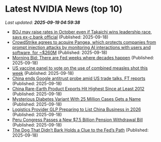# Latest NVIDIA News (top 10)
_Last updated: **2025-09-19 04:59:38**_

- [BOJ may raise rates in October even if Takaichi wins leadership race, says ex-c.bank official](https://biztoc.com/x/d5b995713ad299ce) (Published: 2025-09-18)
- [CrowdStrike agrees to acquire Pangea, which protects companies from prompt injection attacks by monitoring AI interactions with users and software, for ~$260M](https://biztoc.com/x/1fd0dd90a2bb8f67) (Published: 2025-09-18)
- [Morning Bid: There are Fed weeks where decades happen](https://biztoc.com/x/0559b6900904dfa5) (Published: 2025-09-18)
- [US vaccine panel to vote on the use of combined measles shot this week](https://biztoc.com/x/89460391185a5fd7) (Published: 2025-09-18)
- [China ends Google antitrust probe amid US trade talks, FT reports](https://economictimes.indiatimes.com/tech/technology/china-ends-google-antitrust-probe-amid-us-trade-talks-ft-reports/articleshow/123964113.cms) (Published: 2025-09-18)
- [China Rare-Earth Product Exports Hit Highest Since at Least 2012](https://biztoc.com/x/237e26f27f98b1c0) (Published: 2025-09-18)
- [Mysterious Diabetes Variant With 25 Million Cases Gets a Name](https://biztoc.com/x/6c736feec901e94b) (Published: 2025-09-18)
- [Logistics Provider GLP Preparing to List China Business in 2026](https://biztoc.com/x/6ad6a432f6283d3b) (Published: 2025-09-18)
- [Peru Congress Passes a New $7.5 Billion Pension Withdrawal Bill](https://biztoc.com/x/b0e04bf1e4bec319) (Published: 2025-09-18)
- [The Dog That Didn’t Bark Holds a Clue to the Fed’s Path](https://biztoc.com/x/1eb17e0110c7f3d6) (Published: 2025-09-18)
